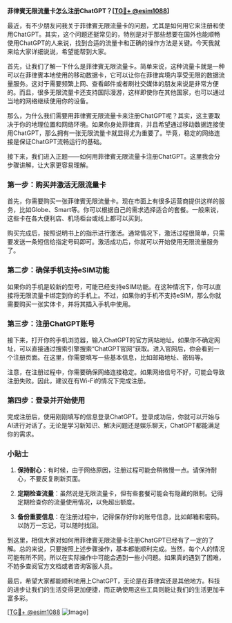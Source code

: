 **菲律賓无限流量卡怎么注册ChatGPT？[[TG💪+ @esim1088](https://t.me/s/esim1088)]**

最近，有不少朋友问我关于菲律賓无限流量卡的问题，尤其是如何用它来注册和使用ChatGPT。其实，这个问题还挺常见的，特别是对于那些想要在国外也能顺畅使用ChatGPT的人来说，找到合适的流量卡和正确的操作方法是关键。今天我就来给大家详细说说，希望能帮到大家。

首先，让我们了解一下什么是菲律賓无限流量卡。简单来说，这种流量卡就是一种可以在菲律賓本地使用的移动数据卡，它可以让你在菲律宾境内享受无限的数据流量服务。这对于需要频繁上网、查看邮件或者刷社交媒体的朋友来说是非常方便的。而且，很多无限流量卡还支持国际漫游，这样即使你在其他国家，也可以通过当地的网络继续使用你的设备。

那么，为什么我们需要用菲律賓无限流量卡来注册ChatGPT呢？其实，这主要取决于你的地理位置和网络环境。如果你身处菲律宾，并且希望通过移动数据连接使用ChatGPT，那么拥有一张无限流量卡就显得尤为重要了。毕竟，稳定的网络连接是保证ChatGPT流畅运行的基础。

接下来，我们进入正题——如何用菲律賓无限流量卡注册ChatGPT。这里我会分步骤讲解，让大家更容易理解。

### 第一步：购买并激活无限流量卡

首先，你需要购买一张菲律賓无限流量卡。现在市面上有很多运营商提供这样的服务，比如Globe、Smart等。你可以根据自己的需求选择适合的套餐。一般来说，这些卡在各大便利店、机场柜台或线上都可以买到。

购买完成后，按照说明书上的指示进行激活。通常情况下，激活过程很简单，只需要发送一条短信给指定号码即可。激活成功后，你就可以开始使用无限流量服务了。

### 第二步：确保手机支持eSIM功能

如果你的手机是较新的型号，可能已经支持eSIM功能。在这种情况下，你可以直接将无限流量卡绑定到你的手机上。不过，如果你的手机不支持eSIM，那么你就需要购买一张实体卡，并将其插入手机中使用。

### 第三步：注册ChatGPT账号

接下来，打开你的手机浏览器，输入ChatGPT的官方网站地址。如果你不确定网址，可以直接通过搜索引擎搜索“ChatGPT官网”获取。进入官网后，你会看到一个注册页面。在这里，你需要填写一些基本信息，比如邮箱地址、密码等。

注意，在注册过程中，你需要确保网络连接稳定。如果网络信号不好，可能会导致注册失败。因此，建议在有Wi-Fi的情况下完成注册。

### 第四步：登录并开始使用

完成注册后，使用刚刚填写的信息登录ChatGPT。登录成功后，你就可以开始与AI进行对话了。无论是学习新知识、解决问题还是娱乐聊天，ChatGPT都能满足你的需求。

### 小贴士

1. **保持耐心**：有时候，由于网络原因，注册过程可能会稍微慢一点。请保持耐心，不要反复刷新页面。
   
2. **定期检查流量**：虽然说是无限流量卡，但有些套餐可能会有隐藏的限制。记得定期检查你的流量使用情况，以免超出额度。

3. **备份重要信息**：在注册过程中，记得保存好你的账号信息，比如邮箱和密码。以防万一忘记，可以随时找回。

到这里，相信大家对如何用菲律賓无限流量卡注册ChatGPT已经有了一定的了解。总的来说，只要按照上述步骤操作，基本都能顺利完成。当然，每个人的情况可能有所不同，所以在实际操作中可能会遇到一些小问题。如果真的遇到了困难，不妨多查阅官方文档或者咨询客服人员。

最后，希望大家都能顺利地用上ChatGPT，无论是在菲律宾还是其他地方。科技的进步让我们的生活变得更加便捷，而正确使用这些工具则能让我们的生活更加丰富多彩。

[[TG💪+ @esim1088](https://t.me/s/esim1088) ![Image](https://i.postimg.cc/4NQfJmqS/Snipaste-2025-05-13-00-14-12.png)]